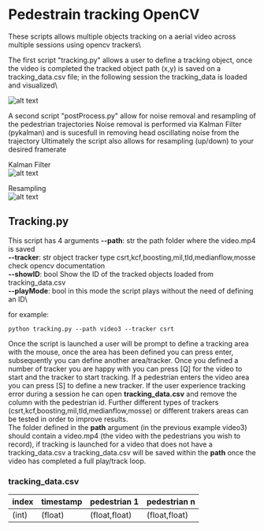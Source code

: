 # Pedestrain tracking OpenCV

These scripts allows multiple objects tracking on a aerial video across multiple sessions using opencv trackers\

The first script "tracking.py" allows a user to define a tracking object, once the video is completed the tracked object path (x,y) is saved on a tracking_data.csv file; in the following session the tracking_data is loaded and visualized\

![alt text](https://github.com/sbanca/track_pedestrian/blob/main/images/pedestrian_tracking.gif?raw=true)

A second script "postProcess.py" allow for noise removal and resampling of the pedestrian trajectories
Noise removal is performed via Kalman Filter (pykalman) and is sucesfull in removing head oscillating noise from the trajectory
Ultimately the script also allows for resampling (up/down) to your desired framerate

Kalman Filter\
![alt text](https://github.com/sbanca/track_pedestrian/blob/main/images/kalman_filter.PNG?raw=true)

Resampling\
![alt text](https://github.com/sbanca/track_pedestrian/blob/main/images/resampling.PNG?raw=true)

## Tracking.py

This script has 4 arguments 
__--path__: str the path folder where the video.mp4 is saved\
__--tracker__: str object tracker type csrt,kcf,boosting,mil,tld,medianflow,mosse check opencv documentation\
__--showID__: bool Show the ID of the tracked objects loaded from tracking_data.csv\
__--playMode__: bool in this mode the script plays without the need of defining an ID\

for example:

```
python tracking.py --path video3 --tracker csrt
```
Once the script is launched a user will be prompt to define a tracking area with the mouse, once the area has been defined you can press enter, subsequently you can define another area/tracker. Once you defined a number of tracker you are happy with you can press [Q] for the video to start and the tracker to start tracking.
If a pedestrian enters the video area you can press [S] to define a new tracker.
If the user experience tracking error during a session he can open __tracking_data.csv__ and remove the column with the pedestrian id. Further different types of trackers  (csrt,kcf,boosting,mil,tld,medianflow,mosse) or different trakers areas can be tested in order to improve results.  
The folder defined in the __path__ argument (in the previous example video3) should contain a video.mp4 (the video with the pedestrians you wish to record),
if tracking is launched for a video that does not have a tracking_data.csv a tracking_data.csv will be saved within the __path__ once the video has completed a full play/track loop. 


### tracking_data.csv

index |  timestamp | pedestrian 1 | pedestrian n
------------ | ------------- |------------- |-------------
(int) | (float) | (float,float)| (float,float)

